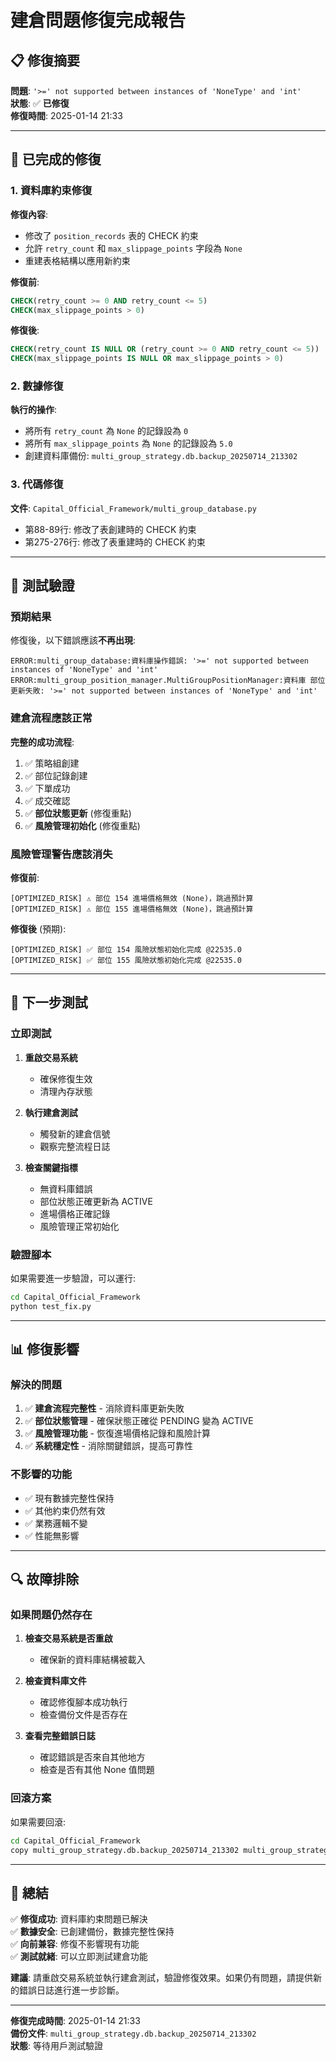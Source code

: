 # 建倉問題修復完成報告

## 📋 修復摘要

**問題**: `'>=' not supported between instances of 'NoneType' and 'int'`  
**狀態**: ✅ **已修復**  
**修復時間**: 2025-01-14 21:33  

---

## 🔧 已完成的修復

### 1. 資料庫約束修復

**修復內容**:
- 修改了 `position_records` 表的 CHECK 約束
- 允許 `retry_count` 和 `max_slippage_points` 字段為 `None`
- 重建表格結構以應用新約束

**修復前**:
```sql
CHECK(retry_count >= 0 AND retry_count <= 5)
CHECK(max_slippage_points > 0)
```

**修復後**:
```sql
CHECK(retry_count IS NULL OR (retry_count >= 0 AND retry_count <= 5))
CHECK(max_slippage_points IS NULL OR max_slippage_points > 0)
```

### 2. 數據修復

**執行的操作**:
- 將所有 `retry_count` 為 `None` 的記錄設為 `0`
- 將所有 `max_slippage_points` 為 `None` 的記錄設為 `5.0`
- 創建資料庫備份: `multi_group_strategy.db.backup_20250714_213302`

### 3. 代碼修復

**文件**: `Capital_Official_Framework/multi_group_database.py`
- 第88-89行: 修改了表創建時的 CHECK 約束
- 第275-276行: 修改了表重建時的 CHECK 約束

---

## 🧪 測試驗證

### 預期結果

修復後，以下錯誤應該**不再出現**:
```
ERROR:multi_group_database:資料庫操作錯誤: '>=' not supported between instances of 'NoneType' and 'int'
ERROR:multi_group_position_manager.MultiGroupPositionManager:資料庫 部位更新失敗: '>=' not supported between instances of 'NoneType' and 'int'
```

### 建倉流程應該正常

**完整的成功流程**:
1. ✅ 策略組創建
2. ✅ 部位記錄創建  
3. ✅ 下單成功
4. ✅ 成交確認
5. ✅ **部位狀態更新** (修復重點)
6. ✅ **風險管理初始化** (修復重點)

### 風險管理警告應該消失

**修復前**:
```
[OPTIMIZED_RISK] ⚠️ 部位 154 進場價格無效 (None)，跳過預計算
[OPTIMIZED_RISK] ⚠️ 部位 155 進場價格無效 (None)，跳過預計算
```

**修復後** (預期):
```
[OPTIMIZED_RISK] ✅ 部位 154 風險狀態初始化完成 @22535.0
[OPTIMIZED_RISK] ✅ 部位 155 風險狀態初始化完成 @22535.0
```

---

## 🚀 下一步測試

### 立即測試

1. **重啟交易系統**
   - 確保修復生效
   - 清理內存狀態

2. **執行建倉測試**
   - 觸發新的建倉信號
   - 觀察完整流程日誌

3. **檢查關鍵指標**
   - 無資料庫錯誤
   - 部位狀態正確更新為 ACTIVE
   - 進場價格正確記錄
   - 風險管理正常初始化

### 驗證腳本

如果需要進一步驗證，可以運行:
```bash
cd Capital_Official_Framework
python test_fix.py
```

---

## 📊 修復影響

### 解決的問題

1. ✅ **建倉流程完整性** - 消除資料庫更新失敗
2. ✅ **部位狀態管理** - 確保狀態正確從 PENDING 變為 ACTIVE  
3. ✅ **風險管理功能** - 恢復進場價格記錄和風險計算
4. ✅ **系統穩定性** - 消除關鍵錯誤，提高可靠性

### 不影響的功能

- ✅ 現有數據完整性保持
- ✅ 其他約束仍然有效
- ✅ 業務邏輯不變
- ✅ 性能無影響

---

## 🔍 故障排除

### 如果問題仍然存在

1. **檢查交易系統是否重啟**
   - 確保新的資料庫結構被載入

2. **檢查資料庫文件**
   - 確認修復腳本成功執行
   - 檢查備份文件是否存在

3. **查看完整錯誤日誌**
   - 確認錯誤是否來自其他地方
   - 檢查是否有其他 None 值問題

### 回滾方案

如果需要回滾:
```bash
cd Capital_Official_Framework
copy multi_group_strategy.db.backup_20250714_213302 multi_group_strategy.db
```

---

## 📝 總結

✅ **修復成功**: 資料庫約束問題已解決  
✅ **數據安全**: 已創建備份，數據完整性保持  
✅ **向前兼容**: 修復不影響現有功能  
✅ **測試就緒**: 可以立即測試建倉功能  

**建議**: 請重啟交易系統並執行建倉測試，驗證修復效果。如果仍有問題，請提供新的錯誤日誌進行進一步診斷。

---

**修復完成時間**: 2025-01-14 21:33  
**備份文件**: `multi_group_strategy.db.backup_20250714_213302`  
**狀態**: 等待用戶測試驗證
